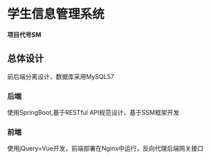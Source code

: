 # 学生信息管理系统
**项目代号SM**
## 总体设计
前后端分离设计，数据库采用MySQL57
### 后端
使用SpringBoot,基于RESTful API规范设计，基于SSM框架开发
### 前端
使用jQuery+Vue开发，前端部署在Nginx中运行，反向代理后端网关接口

